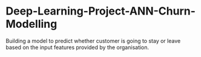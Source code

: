# Deep-Learning-Project-ANN-Churn-Modelling
Building a model to predict  whether customer is going to stay or leave based on the input features provided by the organisation.
